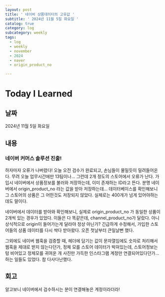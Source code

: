 ```yaml
---
layout: post
title: ' 네이버 상품데이터의 고유값 '
subtitle: ' 2024년 11월 5일 화요일 '
catalog: true
category: log
subcategory: weekly
tags:
  - log
  - weekly
  - november
  - 2024
  - naver
  - origin_product_no

---
```


# Today I Learned

## 날짜

2024년 11월 5일 화요일

## 내용

### 네이버 커머스 솔루션 진출!

하자마자 오류가 나버렸다! 오늘 오전 검수가 완료되고, 손님들이 물밀듯이 밀려들어온다. 무려 오늘 업무시간에만 13팀이나… 그런데 2개 정도의 스토어에서 오류가 난다. 가입시 네이버에서 상품정보를 불러와 저장하는데, 이미 존재하는 ID라고 뜬다. 분명 네이버에서 origin_product_no 라는 값을 받아 저장하는데… 데이터베이스를 확인해보니 그 스토어의 상품은 그 어떤것도 저장되지 않았다. 실제로는 400개가 넘게 있어야하는데도 말이다.

네이버에서 데이터를 받아와 확인해보니, 실제로 origin_product_no 가 동일한 상품이 2개씩 있는 경우가 있었다. 이들은 다 똑같은데, channel_product_no가 달랐다. 아니 상식적으로 origin이 들어가는게 달라야 정상 아닌가? 긴급하게 수정해서, 가입한 스토어들의 상품 데이터를 다시 싹다 받아왔다. 오픈 첫날부터 큰일날뻔 했다.

 그외에도 네이버 웹훅을 검증할 때, 헤더에 담기는 값이 문자열임에도 숫자로 처리해서 웹훅을 제대로 받지 않는다던가, 정체 모를 스토어 데이터가 박혀있는데, 스토어정보는 텅 비어있고 정체모를 귀여운 개 사진만 가득한 인스타그램 계정만 연결되어있다던가… 하는 일들도 있었다. 참 다사다난했다.

## 회고

알고보니 네이버에서 검수하시는 분이 연결해놓은 계정이라더라!